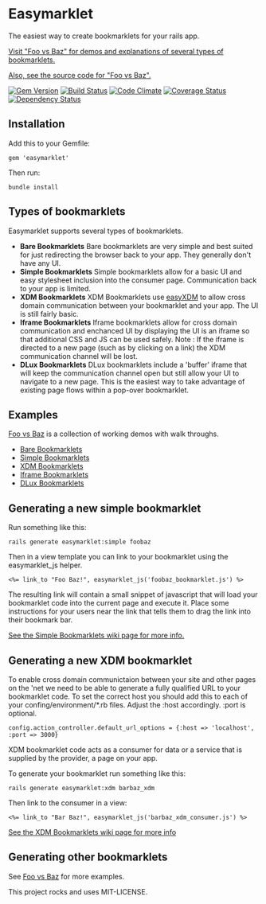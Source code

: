 Easymarklet
===================

The easiest way to create bookmarklets for your rails app.

[Visit "Foo vs Baz" for demos and explanations of several types of bookmarklets.](http://foo-vs-baz.herokuapp.com/)

[Also, see the source code for "Foo vs Baz".](https://github.com/Octo-Labs/foo_vs_baz)

[![Gem Version](https://badge.fury.io/rb/easymarklet.png)](http://badge.fury.io/rb/easymarklet)
[![Build Status](https://travis-ci.org/Octo-Labs/easymarklet.png?branch=master)](https://travis-ci.org/Octo-Labs/easymarklet)
[![Code Climate](https://codeclimate.com/repos/52f4867d695680575a00554c/badges/100e3652055ae0fbec54/gpa.png)](https://codeclimate.com/repos/52f4867d695680575a00554c/feed)
[![Coverage Status](https://coveralls.io/repos/Octo-Labs/easymarklet/badge.png)](https://coveralls.io/r/Octo-Labs/easymarklet)
[![Dependency Status](https://gemnasium.com/Octo-Labs/easymarklet.png)](https://gemnasium.com/Octo-Labs/easymarklet)




Installation
-------------------

Add this to your Gemfile:

    gem 'easymarklet'

Then run:

    bundle install

Types of bookmarklets
----------------------------------

Easymarklet supports several types of bookmarklets. 

* **Bare Bookmarklets** Bare bookmarklets are very simple and best
suited for just redirecting the browser back to your app.  They
generally don't have any UI.
* **Simple Bookmarklets** Simple bookmarklets allow for a basic UI and
easy stylesheet inclusion into the consumer page.  Communication back to
your app is limited.
* **XDM Bookmarklets** XDM Bookmarklets use
[easyXDM](http://easyxdm.net/wp/) to allow cross domain communication
between your bookmarklet and your app.  The UI is still fairly basic.
* **Iframe Bookmarklets** Iframe  bookmarklets allow for cross domain
communication and enchanced UI by displaying the UI is an iframe so that
additional CSS and JS can be used safely.  Note : If the iframe is
directed to a new page (such as by clicking on a link) the XDM
communication channel will be lost.
* **DLux Bookmarklets** DLux bookmarklets include a 'buffer' iframe that
will keep the communication channel open but still allow your UI to
navigate to a new page.  This is the easiest way to take advantage of
existing page flows within a pop-over bookmarklet.


## Examples
[Foo vs Baz](http://foo-vs-baz.herokuapp.com/) is a collection of working demos with walk throughs.

* [Bare Bookmarklets](http://foo-vs-baz.herokuapp.com/bare)
* [Simple Bookmarklets](http://foo-vs-baz.herokuapp.com/simple)
* [XDM Bookmarklets](http://foo-vs-baz.herokuapp.com/xdm)
* [Iframe Bookmarklets](http://foo-vs-baz.herokuapp.com/iframe)
* [DLux Bookmarklets](http://foo-vs-baz.herokuapp.com/dlux)




Generating a new simple bookmarklet
---------------------------------

Run something like this:

    rails generate easymarklet:simple foobaz

Then in a view template you can link to your bookmarklet using the
easymarklet_js helper.

    <%= link_to "Foo Baz!", easymarklet_js('foobaz_bookmarklet.js') %>

The resulting link will contain a small snippet of javascript that will
load your bookmarklet code into the current page and execute it.  Place
some instructions for your users near the link that tells them to drag
the link into their bookmark bar.  

[See the Simple Bookmarklets wiki page for more info.](https://github.com/Octo-Labs/easymarklet/wiki/Simple-Bookmarklets)


Generating a new XDM bookmarklet
----------------------------------

To enable cross domain communictaion between your site and other pages on the 'net we need to be able to generate a fully qualified URL to your bookmarklet code.  To set the correct host you should add this to each of your confing/environment/*.rb files.  Adjust the :host accordingly. :port is optional.

    config.action_controller.default_url_options = {:host => 'localhost', :port => 3000}

XDM bookmarklet code acts as a consumer for data or a service that is
supplied by the provider, a page on your app.  

To generate your bookmarklet run something like this:

    rails generate easymarklet:xdm barbaz_xdm

Then link to the consumer in a view:

    <%= link_to "Bar Baz!", easymarklet_js('barbaz_xdm_consumer.js') %>

[See the XDM Bookmarklets wiki page for more info](https://github.com/Octo-Labs/easymarklet/wiki/XDM-Bookmarklets)


Generating other bookmarklets
---------------------------------

See [Foo vs Baz](http://foo-vs-baz.herokuapp.com/) for more examples.

This project rocks and uses MIT-LICENSE.
